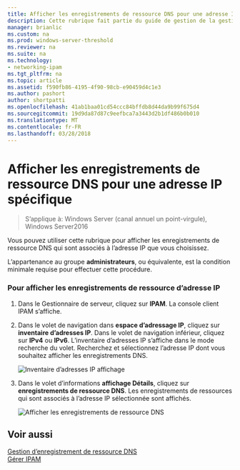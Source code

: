 ```yaml
---
title: Afficher les enregistrements de ressource DNS pour une adresse IP spécifique
description: Cette rubrique fait partie du guide de gestion de la gestion des adresses IP (IPAM) dans Windows Server2016.
manager: brianlic
ms.custom: na
ms.prod: windows-server-threshold
ms.reviewer: na
ms.suite: na
ms.technology:
- networking-ipam
ms.tgt_pltfrm: na
ms.topic: article
ms.assetid: f590fb86-4195-4f90-98cb-e90459d4c1e3
ms.author: pashort
author: shortpatti
ms.openlocfilehash: 41ab1baa01cd54ccc84bffdb8d44da9b99f675d4
ms.sourcegitcommit: 19d9da87d87c9eefbca7a3443d2b1df486b0b010
ms.translationtype: MT
ms.contentlocale: fr-FR
ms.lasthandoff: 03/28/2018
---
```

# <a name="view-dns-resource-records-for-a-specific-ip-address"></a>Afficher les enregistrements de ressource DNS pour une adresse IP spécifique

>S’applique à: Windows Server (canal annuel un point-virgule), Windows Server2016

Vous pouvez utiliser cette rubrique pour afficher les enregistrements de ressource DNS qui sont associés à l’adresse IP que vous choisissez.  
  
L’appartenance au groupe **administrateurs**, ou équivalente, est la condition minimale requise pour effectuer cette procédure.  
  
### <a name="to-view-resource-records-for-an-ip-address"></a>Pour afficher les enregistrements de ressource d’adresse IP  
  
1.  Dans le Gestionnaire de serveur, cliquez sur **IPAM**. La console client IPAM s’affiche.  
  
2.  Dans le volet de navigation dans **espace d’adressage IP**, cliquez sur **inventaire d’adresses IP**. Dans le volet de navigation inférieur, cliquez sur **IPv4** ou **IPv6**. L’inventaire d’adresses IP s’affiche dans le mode recherche du volet. Recherchez et sélectionnez l’adresse IP dont vous souhaitez afficher les enregistrements DNS.  
  
    ![Inventaire d’adresses IP affichage](../../media/View-DNS-Resource-Records-for-a-Specific-IP-Address/ipam_IPInventory_01.jpg)  
  
3.  Dans le volet d’informations **affichage Détails**, cliquez sur **enregistrements de ressource DNS**. Les enregistrements de ressources qui sont associés à l’adresse IP sélectionnée sont affichés.  
  
    ![Afficher les enregistrements de ressource DNS](../../media/View-DNS-Resource-Records-for-a-Specific-IP-Address/ipam_IPInventory_02.jpg)  
  
## <a name="see-also"></a>Voir aussi  
[Gestion d’enregistrement de ressource DNS](DNS-Resource-Record-Management.md)  
[Gérer IPAM](Manage-IPAM.md)  
  


